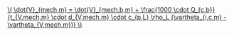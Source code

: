 <a href="/eco2_guide_center/1.%20ECO2%20Logic%20Guide/Hee1_Equation_List.html" class="equation-link" target="_blank" rel="noopener noreferrer">
  \( \dot{V}_{mech,m} = \dot{V}_{mech,b,m} + \frac{1000 \cdot Q_{c,b}}{t_{V,mech,m} \cdot d_{V,mech,m} \cdot c_{p,L} \rho_L (\vartheta_{i,c,m} - \vartheta_{V,mech,m})} \) 
</a>

